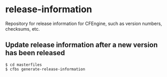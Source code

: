 # release-information

Repository for release information for CFEngine, such as version numbers, checksums, etc.

## Update release information after a new version has been released

```
$ cd masterfiles
$ cfbs generate-release-information
```
